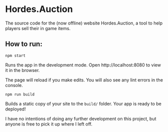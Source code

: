 # Hordes.Auction

The source code for the (now offline) website Hordes.Auction, a tool to help players sell their in game items.

## How to run:
```npm start```

Runs the app in the development mode.
Open http://localhost:8080 to view it in the browser.

The page will reload if you make edits.
You will also see any lint errors in the console.

```npm run build```

Builds a static copy of your site to the `build/` folder.
Your app is ready to be deployed!

I have no intentions of doing any further development on this project, but anyone is free to pick it up where I left off.
